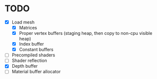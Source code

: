 # TODO

- [x] Load mesh
  - [x] Matrices
  - [x] Proper vertex buffers (staging heap, then copy to non-cpu visible heap)
  - [x] Index buffer
  - [x] Constant buffers
- [ ] Precompiled shaders
- [ ] Shader reflection
- [x] Depth buffer
- [ ] Material buffer allocator
